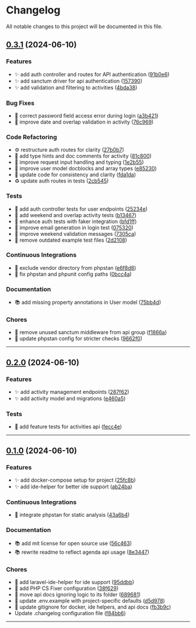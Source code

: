 <!--- BEGIN HEADER -->
# Changelog

All notable changes to this project will be documented in this file.
<!--- END HEADER -->

## [0.3.1](https://github.com/mateusmacedo/febrafar-back-php/compare/v0.3.0...v0.3.1) (2024-06-10)

### Features

* :sparkles: add auth controller and routes for API authentication ([91b0e6](https://github.com/mateusmacedo/febrafar-back-php/commit/91b0e617be21ab7c88671d05f676d419372795a5))
* :sparkles: add sanctum driver for api authentication ([157390](https://github.com/mateusmacedo/febrafar-back-php/commit/157390ea87b9d4f16ca4bc8321eb366fd99e6d1d))
* :sparkles: add validation and filtering to activities ([4bda38](https://github.com/mateusmacedo/febrafar-back-php/commit/4bda38f91122d81c7c5ce053c29a964f9e7bd5a7))

### Bug Fixes

* :bug: correct password field access error during login ([a3b421](https://github.com/mateusmacedo/febrafar-back-php/commit/a3b4213873970f2b682ae9d10f5fa787fe8bd4b4))
* :bug: improve date and overlap validation in activity ([76c969](https://github.com/mateusmacedo/febrafar-back-php/commit/76c9695a10ba2e8c8f94e4ff33d646ce13ad5175))

### Code Refactoring

* :gear: restructure auth routes for clarity ([27b0b7](https://github.com/mateusmacedo/febrafar-back-php/commit/27b0b702f8d3ad2a173b551a1cd4ff0633d4b3b1))
* :hammer: add type hints and doc comments for activity ([81c800](https://github.com/mateusmacedo/febrafar-back-php/commit/81c800b34e707af3c7c6efaeebddfc891b00be17))
* :hammer: improve request input handling and typing ([1e2b55](https://github.com/mateusmacedo/febrafar-back-php/commit/1e2b55201bf393f441ef9cdf0bc5b606923b9c3f))
* :hammer: improve user model docblocks and array types ([e85230](https://github.com/mateusmacedo/febrafar-back-php/commit/e852302b929ae70b2b517d09b92edeb0a51dfb0d))
* :hammer: update code for consistency and clarity ([fda1da](https://github.com/mateusmacedo/febrafar-back-php/commit/fda1da35eba54fcac788b09ea21f8c82f78ef53d))
* ♻️ update auth routes in tests ([2cb545](https://github.com/mateusmacedo/febrafar-back-php/commit/2cb54577a6e5e5e57ec9566845ff58c31fbf1ed4))

### Tests

* :test_tube: add auth controller tests for user endpoints ([25234e](https://github.com/mateusmacedo/febrafar-back-php/commit/25234ea5304a6e14629fab1dce32fba9418288b3))
* :test_tube: add weekend and overlap activity tests ([b13467](https://github.com/mateusmacedo/febrafar-back-php/commit/b13467fff2ab9d408459d1862bd57e9d3900c891))
* :test_tube: enhance auth tests with faker integration ([bfd1ff](https://github.com/mateusmacedo/febrafar-back-php/commit/bfd1ff3695e6c09ab474a7db9d757d120da72665))
* :test_tube: improve email generation in login test ([075320](https://github.com/mateusmacedo/febrafar-back-php/commit/075320bde751ff6d421bc15959dd5257e1d8c46f))
* :test_tube: improve weekend validation messages ([7305ca](https://github.com/mateusmacedo/febrafar-back-php/commit/7305cada59be23cdd29dfc867cc60c5692eb3891))
* :test_tube: remove outdated example test files ([2d2108](https://github.com/mateusmacedo/febrafar-back-php/commit/2d2108f8d568c05067c25ac208ba25a65ada95b3))

### Continuous Integrations

* :construction_worker: exclude vendor directory from phpstan ([e6f8d8](https://github.com/mateusmacedo/febrafar-back-php/commit/e6f8d82f07e8c1ed8b2c63d0131cf59a31bfb798))
* :construction_worker: fix phpstan and phpunit config paths ([0bcc4a](https://github.com/mateusmacedo/febrafar-back-php/commit/0bcc4a6cf1d11a0f1ef1b3cb466e70a8fb6efc63))

### Documentation

* :books: add missing property annotations in User model ([75bb4d](https://github.com/mateusmacedo/febrafar-back-php/commit/75bb4d54dddde808cbbaa549e4ada465e2bf7150))

### Chores

* :wrench: remove unused sanctum middleware from api group ([f1866a](https://github.com/mateusmacedo/febrafar-back-php/commit/f1866a25ca38a1df073ea4983c479f57f6c9abc0))
* :wrench: update phpstan config for stricter checks ([9662f0](https://github.com/mateusmacedo/febrafar-back-php/commit/9662f0fbd62ade99bfe1c1ea65ca069a754747dc))


---

## [0.2.0](https://github.com/mateusmacedo/febrafar-back-php/compare/v0.1.0...v0.2.0) (2024-06-10)

### Features

* :sparkles: add activity management endpoints ([287f62](https://github.com/mateusmacedo/febrafar-back-php/commit/287f62cc492df02bf1a21187a847622210599bb7))
* :sparkles: add activity model and migrations ([e460a5](https://github.com/mateusmacedo/febrafar-back-php/commit/e460a5ac3ee01db2c369d67ca95840b7a6e272ab))

### Tests

* :test_tube: add feature tests for activities api ([fecc4e](https://github.com/mateusmacedo/febrafar-back-php/commit/fecc4e109c1eb8a46f54a392eab66d9354b2d842))


---

## [0.1.0](https://github.com/mateusmacedo/febrafar-back-php/compare/v0.0.0...v0.1.0) (2024-06-10)

### Features

* :sparkles: add docker-compose setup for project ([25fc8b](https://github.com/mateusmacedo/febrafar-back-php/commit/25fc8b801c4a044bc64e5e87501eaba287fde84b))
* :sparkles: add ide-helper for better ide support ([ab24ba](https://github.com/mateusmacedo/febrafar-back-php/commit/ab24baba40b5dfcdbdb2cf81d86d023985a77769))

### Continuous Integrations

* :construction_worker: integrate phpstan for static analysis ([43a6b4](https://github.com/mateusmacedo/febrafar-back-php/commit/43a6b42c7e1660a31f68c14caade6db10bc89fee))

### Documentation

* :books: add mit license for open source use ([56c463](https://github.com/mateusmacedo/febrafar-back-php/commit/56c463987ed30ab7272eb970e2676be970665f54))
* :books: rewrite readme to reflect agenda api usage ([8e3447](https://github.com/mateusmacedo/febrafar-back-php/commit/8e3447e7b809506ba97e4f14742e26774643ddc7))

### Chores

* :wrench: add laravel-ide-helper for ide support ([95ddbb](https://github.com/mateusmacedo/febrafar-back-php/commit/95ddbb1022dc4073d8c668244834a5dae5655f41))
* :wrench: add PHP CS Fixer configuration ([38f629](https://github.com/mateusmacedo/febrafar-back-php/commit/38f629a842dfbcdd0d1fcb66fd4c26a675acb464))
* :wrench: move api docs ignoring logic to its folder ([689681](https://github.com/mateusmacedo/febrafar-back-php/commit/689681751eccc51df8ce3a67c2e3df47a60ddae0))
* :wrench: update .env.example with project-specific defaults ([d5d978](https://github.com/mateusmacedo/febrafar-back-php/commit/d5d978ea3b60db75134a69fa27c5a8521a90fe3c))
* :wrench: update gitignore for docker, ide helpers, and api docs ([fb3b9c](https://github.com/mateusmacedo/febrafar-back-php/commit/fb3b9c45710b28dcb2fb8ee72e0b46d9d05f8b51))
* Update .changelog configuration file ([f84bb6](https://github.com/mateusmacedo/febrafar-back-php/commit/f84bb6a2d92856ee8482023d7805f5e226456eb2))


---

